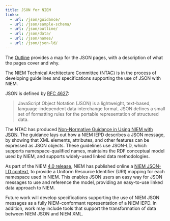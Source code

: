 ```yaml
---
title: JSON for NIEM
links:
  - url: /json/guidance/
  - url: /json/sample-schema/
  - url: /json/outline/
  - url: /json/data/
  - url: /json/names/
  - url: /json/json-ld/
---
```


The [Outline](outline) provides a map for the JSON pages, with a description of what the pages cover and why.

The NIEM Technical Architecture Committee (NTAC) is in the process of developing
guidelines and specifications supporting the use of JSON with NIEM.

JSON is defined by [RFC 4627](http://www.ietf.org/rfc/rfc4627.txt):

> JavaScript Object Notation (JSON) is a lightweight, text-based,
language-independent data interchange format.  JSON defines a small set of
formatting rules for the portable representation of structured data.

The NTAC has produced [Non-Normative Guidance in Using NIEM with JSON](guidance).
The guidance lays out how a NIEM IEPD describes a JSON message, by showing that XML elements,
attributes, and other features can be expressed as JSON objects. These
guidelines use JSON-LD, which supports namespace-qualified names, maintains the
RDF conceptual model used by NIEM, and supports widely-used linked data
methodologies.

As part of the NIEM [4.0 release](http://niem.github.io/niem-releases/), NIEM has published online a [NIEM JSON-LD
context](https://release.niem.gov/jsonld-context/niem-4.0-context.jsonld), to provide a Uniform Resource Identifier (URI) mapping for each namespace used in NIEM. This enables JSON users an easy way for JSON
messages to use and reference the model, providing an easy-to-use linked data
approach to NIEM. 

Future work will develop specifications supporting the use of NIEM JSON messages
as a fully NIEM-conformant representation of a NIEM IEPD. In addition, work may
include tools that support the transformation of data between NIEM JSON and NIEM
XML.
